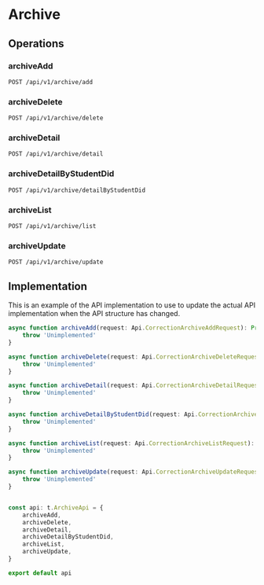 # Archive


## Operations

### archiveAdd

```http
POST /api/v1/archive/add
```


### archiveDelete

```http
POST /api/v1/archive/delete
```


### archiveDetail

```http
POST /api/v1/archive/detail
```


### archiveDetailByStudentDid

```http
POST /api/v1/archive/detailByStudentDid
```


### archiveList

```http
POST /api/v1/archive/list
```


### archiveUpdate

```http
POST /api/v1/archive/update
```


## Implementation

This is an example of the API implementation to use to update the actual API implementation
when the API structure has changed.

```typescript
async function archiveAdd(request: Api.CorrectionArchiveAddRequest): Promise<t.ArchiveAddResponse> {
	throw 'Unimplemented'
}

async function archiveDelete(request: Api.CorrectionArchiveDeleteRequest): Promise<t.ArchiveDeleteResponse> {
	throw 'Unimplemented'
}

async function archiveDetail(request: Api.CorrectionArchiveDetailRequest): Promise<t.ArchiveDetailResponse> {
	throw 'Unimplemented'
}

async function archiveDetailByStudentDid(request: Api.CorrectionArchiveDetailStudentRequest): Promise<t.ArchiveDetailByStudentDidResponse> {
	throw 'Unimplemented'
}

async function archiveList(request: Api.CorrectionArchiveListRequest): Promise<t.ArchiveListResponse> {
	throw 'Unimplemented'
}

async function archiveUpdate(request: Api.CorrectionArchiveUpdateRequest): Promise<t.ArchiveUpdateResponse> {
	throw 'Unimplemented'
}


const api: t.ArchiveApi = {
	archiveAdd,
	archiveDelete,
	archiveDetail,
	archiveDetailByStudentDid,
	archiveList,
	archiveUpdate,
}

export default api
```
